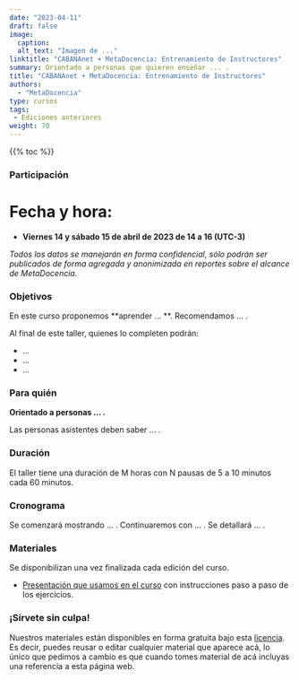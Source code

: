 ```yaml
---
date: "2023-04-11"
draft: false
image:
  caption: 
  alt_text: "Imagen de ..."
linktitle: "CABANAnet + MetaDocencia: Entrenamiento de Instructores"
summary: Orientado a personas que quieren enseñar ... .
title: "CABANAnet + MetaDocencia: Entrenamiento de Instructores"
authors: 
  - "MetaDocencia"
type: cursos
tags:
 - Ediciones anteriores
weight: 70
---
```



{{% toc %}}


### Participación 
# Fecha y hora:
- **Viernes 14 y sábado 15 de abril de 2023 de 14 a 16 (UTC-3)**

*Todos los datos se manejarán en forma confidencial, sólo podrán ser publicados de forma agregada y anonimizada en reportes sobre el alcance de MetaDocencia.*

### Objetivos 
En este curso proponemos **aprender ... **. Recomendamos ... .

Al final de este taller, quienes lo completen podrán:
- ...
- ...
- ...
  
### Para quién 
**Orientado a personas ... .** 

Las personas asistentes deben saber ... .

### Duración

El taller tiene una duración de M horas con N pausas de 5 a 10 minutos cada 60 minutos.

### Cronograma

Se comenzará mostrando ... .
Continuaremos con ... .
Se detallará ... .

### Materiales
Se disponibilizan una vez finalizada cada edición del curso.

* [Presentación que usamos en el curso]() con instrucciones paso a paso de los ejercicios. 

### ¡Sírvete sin culpa!

Nuestros materiales están disponibles en forma gratuita bajo esta [licencia](https://creativecommons.org/licenses/by/4.0/deed.es). Es decir, puedes reusar o editar cualquier material que aparece acá, lo único que pedimos a cambio es que cuando tomes material de acá incluyas una referencia a esta página web.

